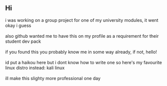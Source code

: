 ## Hi

<!--
**LiamDee/LiamDee** is a ✨ _special_ ✨ repository because its `README.md` (this file) appears on your GitHub profile.

Here are some ideas to get you started:

- 🔭 I’m currently working on ...
- 🌱 I’m currently learning ...
- 👯 I’m looking to collaborate on ...
- 🤔 I’m looking for help with ...
- 💬 Ask me about ...
- 📫 How to reach me: ...
- 😄 Pronouns: ...
- ⚡ Fun fact: ...
-->
i was working on a group project for one of my university modules, it went okay i guess \
\
also github wanted me to have this on my profile as a requirement for their student dev pack \
\
if you found this you probably know me in some way already, if not, hello! \
\
id put a haikou here but i dont know how to write one so here's my favourite linux distro instead: kali linux \
\
ill make this slighty more professional one day
